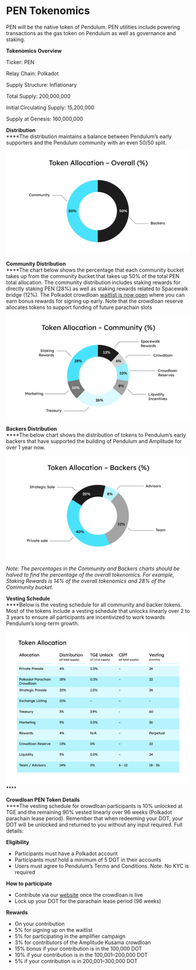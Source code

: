 # PEN Tokenomics

PEN will be the native token of Pendulum. PEN utilities include powering transactions as the gas token on Pendulum as well as governance and staking.&#x20;

**Tokenomics Overview**

Ticker: PEN

Relay Chain: Polkadot

Supply Structure: Inflationary

Total Supply: 200,000,000

Initial Circulating Supply: 15,200,000

Supply at Genesis: 160,000,000

**Distribution**\
****The distribution maintains a balance between Pendulum’s early supporters and the Pendulum community with an even 50/50 split.

****![](<../../.gitbook/assets/image (2).png>)****

**Community Distribution**\
****The chart below shows the percentage that each community bucket takes up from the community bucket that takes up 50% of the total PEN total allocation. The community distribution includes staking rewards for directly staking PEN (28%) as well as staking rewards related to Spacewalk bridge (12%). The Polkadot crowdloan [waitlist is now open](https://medium.com/pendulum-chain/claim-your-pendulum-polkadot-crowdloan-waitlist-spot-now-e2df97ff06a9) where you can earn bonus rewards for signing up early. Note that the crowdloan reserve allocates tokens to support funding of future parachain slots

<img src="../../.gitbook/assets/image (3).png" alt="" data-size="original">

**Backers Distribution**\
****The below chart shows the distribution of tokens to Pendulum’s early backers that have supported the building of Pendulum and Amplitude for over 1 year now.

![](<../../.gitbook/assets/image (1).png>)

_Note: The percentages in the Community and Backers charts should be halved to find the percentage of the overall tokenomics. For example, Staking Rewards is 14% of the overall tokenomics and 28% of the Community bucket._

**Vesting Schedule**\
****Below is the vesting schedule for all community and backer tokens. Most of the tokens include a vesting schedule that unlocks linearly over 2 to 3 years to ensure all participants are incentivized to work towards Pendulum’s long-term growth.

![](../../.gitbook/assets/image.png)****

**Crowdloan PEN Token Details**\
****The vesting schedule for crowdloan participants is 10% unlocked at TGE and the remaining 90% vested linearly over 96 weeks (Polkadot parachain lease period). Remember that when redeeming your DOT, your DOT will be unlocked and returned to you without any input required. Full details:

**Eligibility**

* Participants must have a Polkadot account
* Participants must hold a minimum of 5 DOT in their accounts
* Users must agree to Pendulum’s Terms and Conditions. Note: No KYC is required

**How to participate**

* Contribute via our [website](https://pendulumchain.org/) once the crowdloan is live
* Lock up your DOT for the parachain lease period (96 weeks)

**Rewards**

* On your contribution
* 5% for signing up on the waitlist
* 5% for participating in the amplifier campaign
* 3% for contributors of the Amplitude Kusama crowdloan
* 15% bonus if your contribution is in the 100,000 DOT
* 10% if your contribution is in the 100,001–200,000 DOT
* 5% if your contribution is in 200,001–300,000 DOT
